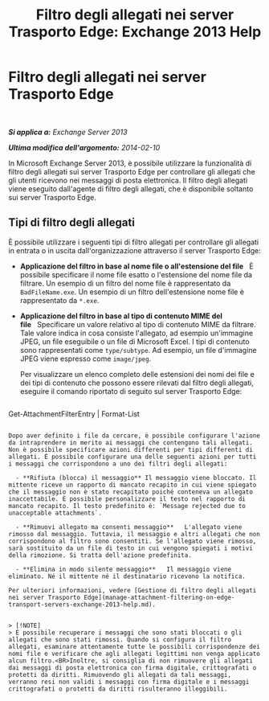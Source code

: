 ﻿---
title: 'Filtro degli allegati nei server Trasporto Edge: Exchange 2013 Help'
TOCTitle: Filtro degli allegati nei server Trasporto Edge
ms:assetid: be39a181-c82e-41f5-8846-085bf1f84164
ms:mtpsurl: https://technet.microsoft.com/it-it/library/Bb124399(v=EXCHG.150)
ms:contentKeyID: 60829843
ms.date: 05/22/2018
mtps_version: v=EXCHG.150
ms.translationtype: MT
---

# Filtro degli allegati nei server Trasporto Edge

 

_**Si applica a:** Exchange Server 2013_

_**Ultima modifica dell'argomento:** 2014-02-10_

In Microsoft Exchange Server 2013, è possibile utilizzare la funzionalità di filtro degli allegati sui server Trasporto Edge per controllare gli allegati che gli utenti ricevono nei messaggi di posta elettronica. Il filtro degli allegati viene eseguito dall'agente di filtro degli allegati, che è disponibile soltanto sui server Trasporto Edge.

## Tipi di filtro degli allegati

È possibile utilizzare i seguenti tipi di filtro allegati per controllare gli allegati in entrata o in uscita dall'organizzazione attraverso il server Trasporto Edge:

  - **Applicazione del filtro in base al nome file o all'estensione del file**   È possibile specificare il nome file esatto o l'estensione del nome file da filtrare. Un esempio di un filtro del nome file è rappresentato da `BadFileName.exe`. Un esempio di un filtro dell'estensione nome file è rappresentato da `*.exe`.

  - **Applicazione del filtro in base al tipo di contenuto MIME del file**   Specificare un valore relativo al tipo di contenuto MIME da filtrare. Tale valore indica in cosa consiste l'allegato, ad esempio un'immagine JPEG, un file eseguibile o un file di Microsoft Excel. I tipi di contenuto sono rappresentati come `type/subtype`. Ad esempio, un file d'immagine JPEG viene espresso come `image/jpeg`.
    
    Per visualizzare un elenco completo delle estensioni dei nomi dei file e dei tipi di contenuto che possono essere rilevati dal filtro degli allegati, eseguire il comando riportato di seguito sul server Trasporto Edge:
    
    ```powershell
Get-AttachmentFilterEntry | Format-List
```

Dopo aver definito i file da cercare, è possibile configurare l'azione da intraprendere in merito ai messaggi che contengono tali allegati. Non è possibile specificare azioni differenti per tipi differenti di allegati. È possibile configurare una delle seguenti azioni per tutti i messaggi che corrispondono a uno dei filtri degli allegati:

  - **Rifiuta (blocca) il messaggio** Il messaggio viene bloccato. Il mittente riceve un rapporto di mancato recapito in cui viene spiegato che il messaggio non è stato recapitato poiché conteneva un allegato inaccettabile. È possibile personalizzare il testo nel rapporto di mancato recapito. Il testo predefinito è: `Message rejected due to unacceptable attachments`.

  - **Rimuovi allegato ma consenti messaggio**   L'allegato viene rimosso dal messaggio. Tuttavia, il messaggio e altri allegati che non corrispondono al filtro sono consentiti. Se l'allegato viene rimosso, sarà sostituito da un file di testo in cui vengono spiegati i motivi della rimozione. Si tratta dell'azione predefinita.

  - **Elimina in modo silente messaggio**   Il messaggio viene eliminato. Né il mittente né il destinatario ricevono la notifica.

Per ulteriori informazioni, vedere [Gestione di filtro degli allegati nei server Trasporto Edge](manage-attachment-filtering-on-edge-transport-servers-exchange-2013-help.md).


> [!NOTE]
> È possibile recuperare i messaggi che sono stati bloccati o gli allegati che sono stati rimossi. Quando si configura il filtro allegati, esaminare attentamente tutte le possibili corrispondenze dei nomi file e verificare che agli allegati legittimi non venga applicato alcun filtro.<BR>Inoltre, si consiglia di non rimuovere gli allegati dai messaggi di posta elettronica con firma digitale, crittografati o protetti da diritti. Rimuovendo gli allegati da tali messaggi, verranno resi non validi i messaggi con firma digitale e i messaggi crittografati o protetti da diritti risulteranno illeggibili.


